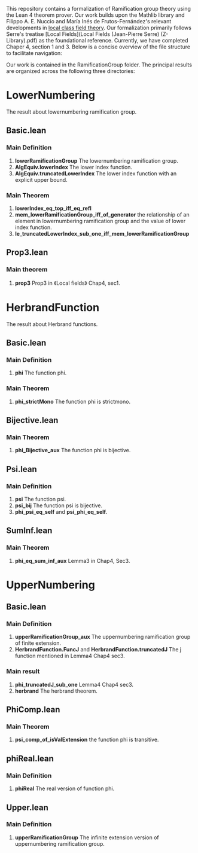This repository contains a formalization of Ramification group theory using the Lean 4 theorem prover. Our work builds upon the Mathlib library and Filippo A. E. Nuccio 
and María Inés de Frutos-Fernández's relevant developments in [local class field theory](https://github.com/mariainesdff/LocalClassFieldTheory). Our formalization primarily follows Serre's treatise [Local Fields](Local Fields (Jean-Pierre Serre) (Z-Library).pdf) as the foundational
reference. Currently, we have completed Chaper 4, section 1 and 3. Below is a concise overview of the file structure to facilitate navigation:

Our work is contained in the RamificationGroup folder. The principal results are organized across the following three directories:

# LowerNumbering
The result about lowernumbering ramification group.
## Basic.lean 
### Main Definition
1. **lowerRamificationGroup** The lowernumbering ramification group.
2. **AlgEquiv.lowerIndex** The lower index function.
3. **AlgEquiv.truncatedLowerIndex** The lower index function with an explicit upper bound.

### Main Theorem 
1. **lowerIndex_eq_top_iff_eq_refl**
2. **mem_lowerRamificationGroup_iff_of_generator** the relationship of an element in lowernumbering ramification group and the value of lower index function.
3. **le_truncatedLowerIndex_sub_one_iff_mem_lowerRamificationGroup**

## Prop3.lean
### Main theorem 
1. **prop3** Prop3 in 《Local fields》 Chap4, sec1.

# HerbrandFunction
The result about Herbrand functions.
## Basic.lean
### Main Definition
1. **phi** The function phi.

### Main Theorem
1. **phi_strictMono** The function phi is strictmono.

## Bijective.lean
### Main Theorem
1. **phi_Bijective_aux** The function phi is bijective.

## Psi.lean
### Main Definition 
1. **psi** The function psi.
2. **psi_bij** The function psi is bijective.
3. **phi_psi_eq_self** and **psi_phi_eq_self**.

## SumInf.lean
### Main Theorem 
1. **phi_eq_sum_inf_aux**  Lemma3 in Chap4, Sec3.

# UpperNumbering
## Basic.lean
### Main Definition
1. **upperRamificationGroup_aux** The uppernumbering ramification group of finite extension.
2. **HerbrandFunction.FuncJ** and **HerbrandFunction.truncatedJ** The j function mentioned in Lemma4 Chap4 sec3.

### Main result 
1. **phi_truncatedJ_sub_one** Lemma4 Chap4 sec3.
2. **herbrand** The herbrand theorem.

## PhiComp.lean
### Main Theorem
1. **psi_comp_of_isValExtension** the function phi is transitive.

## phiReal.lean
### Main Definition 
1. **phiReal** The real version of function phi.

## Upper.lean 
### Main Definition 
1. **upperRamificationGroup** The infinite extension version of uppernumbering ramification group.
